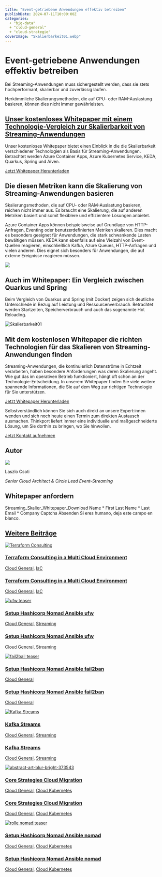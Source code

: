```yaml
---
title: "Event-getriebene Anwendungen effektiv betreiben"
publishDate: 2024-07-11T10:00:00Z
categories: 
  + "big-data"
  + "cloud-general"
  + "cloud-strategie"
coverImage: "Skalierbarkeit01.webp"
---
```


# Event-getriebene Anwendungen effektiv betreiben

Bei Streaming-Anwendungen muss sichergestellt werden, dass sie stets hochperformant, skalierbar und zuverlässig laufen.

Herkömmliche Skalierungsmethoden, die auf CPU- oder RAM-Auslastung basieren, können dies nicht immer gewährleisten.

## [Unser kostenloses Whitepaper mit einem Technologie-Vergleich zur Skalierbarkeit von Streaming-Anwendungen](https://assets.publishing.service.gov.uk/media/652e958b6972600014ccf9f6/Issues_statement__updated.pdf)

Unser kostenloses Whitepaper bietet einen Einblick in die die Skalierbarkeit verschiedener Technologien als Basis für Streaming-Anwendungen. Betrachtet werden Azure Container Apps, Azure Kubernetes Service, KEDA, Quarkus, Spring und Aiven.

[Jetzt Whitepaper Herunterladen](#Jetzt%20Whitepaper%20Herunterladen)

## Die diesen Metriken kann die Skalierung von Streaming-Anwendungen basieren

Skalierungsmethoden, die auf CPU- oder RAM-Auslastung basieren, reichen nicht immer aus. Es braucht eine Skalierung, die auf anderen Metriken basiert und somit flexiblere und effizientere Lösungen anbietet.

Azure Container Apps können beispielsweise auf Grundlage von HTTP-Anfragen, Eventing oder benutzerdefinierten Metriken skalieren. Dies macht es besonders geeignet für Anwendungen, die stark schwankende Lasten bewältigen müssen. KEDA kann ebenfalls auf eine Vielzahl von Event-Quellen reagieren, einschließlich Kafka, Azure Queues, HTTP-Anfragen und vielen anderen. Dies eignet sich besonders für Anwendungen, die auf externe Ereignisse reagieren müssen.

![](images/tpinnov_A_lighthouse_in_dark_blue_and_red_in_a_Big_Data_Lake__3853164e-6644-4458-820e-6e9ffa7dc26b_3.webp)

## Auch im Whitepaper: Ein Vergleich zwischen Quarkus und Spring

Beim Vergleich von Quarkus und Spring (mit Docker) zeigen sich deutliche Unterschiede in Bezug auf Leistung und Ressourcenverbrauch. Betrachtet werden Startzeiten, Speicherverbrauch und auch das sogenannte Hot Reloading.

![Skalierbarkeit01](images/Skalierbarkeit01-1024x1024.webp)

## Mit dem kostenlosen Whitepaper die richten Technologien für das Skalieren von Streaming-Anwendungen finden

Streaming-Anwendungen, die kontinuierlich Datenströme in Echtzeit verarbeiten, haben besondere Anforderungen was deren Skalierung angeht. Wie gut das im operativen Betrieb funktioniert, hängt oft schon an der Technologie-Entscheidung. In unserem Whitepaper finden Sie viele weitere spannende Informationen, die Sie auf dem Weg zur richtigen Technologie für Sie unterstützen.

[Jetzt Whitepaper Herunterladen](#Jetzt%20Whitepaper%20Herunterladen)

Selbstverständlich können Sie sich auch direkt an unsere Expert:innen wenden und sich noch heute einen Termin zum direkten Austausch ausmachen. Thinkport liefert immer eine individuelle und maßgeschneiderte Lösung, um Sie dorthin zu bringen, wo Sie hinwollen.

[Jetzt Kontakt aufnehmen](mailto:phoellthaler@thinkport.digital)

## Autor

![](images/Laszlo-300x300.png)

Laszlo Csoti

_Senior Cloud Architect & Circle Lead Event-Streaming_

[](https://www.linkedin.com/in/laszlo-csoti-0a386310b/)[](mailto:%20lcsoti@thinkport.digital)

## Whitepaper anfordern

Streaming\_Skalier\_Whitepaper\_Download       Name \*  First Last Name \*  Last Email \*  Company  Captcha Absenden  Si eres humano, deja este campo en blanco. 

## [Weitere Beiträge](https://thinkport.digital/blog)

[![Terraform Consulting](images/Streaming-Services-9.webp "Vor einer weiß gestrichenen Ziegelwand sieht man links in türkise das Terraform Logo und rechts den Schriftzug Terraform Consulting.")](https://thinkport.digital/terraform-consulting-in-a-multi-cloud-environment/)

### [Terraform Consulting in a Multi Cloud Environment](https://thinkport.digital/terraform-consulting-in-a-multi-cloud-environment/ "Terraform Consulting in a Multi Cloud Environment")

[Cloud General](https://thinkport.digital/category/cloud-general/), [IaC](https://thinkport.digital/category/iac/)

### [Terraform Consulting in a Multi Cloud Environment](https://thinkport.digital/terraform-consulting-in-a-multi-cloud-environment/ "Terraform Consulting in a Multi Cloud Environment")

[Cloud General](https://thinkport.digital/category/cloud-general/), [IaC](https://thinkport.digital/category/iac/)

[![ufw teaser](images/5-1024x683.webp "ufw teaser")](https://thinkport.digital/setup-hashicorp-nomad-ansible-ufw/)

### [Setup Hashicorp Nomad Ansible ufw](https://thinkport.digital/setup-hashicorp-nomad-ansible-ufw/ "Setup Hashicorp Nomad Ansible ufw")

[Cloud General](https://thinkport.digital/category/cloud-general/), [Streaming](https://thinkport.digital/category/streaming/)

### [Setup Hashicorp Nomad Ansible ufw](https://thinkport.digital/setup-hashicorp-nomad-ansible-ufw/ "Setup Hashicorp Nomad Ansible ufw")

[Cloud General](https://thinkport.digital/category/cloud-general/), [Streaming](https://thinkport.digital/category/streaming/)

[![fail2bail teaser](images/4-1024x683.webp "fail2bail teaser")](https://thinkport.digital/setup-hashicorp-nomad-ansible-fail2ban/)

### [Setup Hashicorp Nomad Ansible fail2ban](https://thinkport.digital/setup-hashicorp-nomad-ansible-fail2ban/ "Setup Hashicorp Nomad Ansible fail2ban")

[Cloud General](https://thinkport.digital/category/cloud-general/)

### [Setup Hashicorp Nomad Ansible fail2ban](https://thinkport.digital/setup-hashicorp-nomad-ansible-fail2ban/ "Setup Hashicorp Nomad Ansible fail2ban")

[Cloud General](https://thinkport.digital/category/cloud-general/)

[![Kafka Streams](images/Streaming-Services-2.png "Bildcollage mit dem Logo von Kafka und dem Schriftzug Kafka Streams")](https://thinkport.digital/kafka-streams/)

### [Kafka Streams](https://thinkport.digital/kafka-streams/ "Kafka Streams")

[Cloud General](https://thinkport.digital/category/cloud-general/), [Streaming](https://thinkport.digital/category/streaming/)

### [Kafka Streams](https://thinkport.digital/kafka-streams/ "Kafka Streams")

[Cloud General](https://thinkport.digital/category/cloud-general/), [Streaming](https://thinkport.digital/category/streaming/)

[![abstract-art-blur-bright-373543](images/abstract-art-blur-bright-373543-1024x683.jpg "abstract-art-blur-bright-373543")](https://thinkport.digital/core-strategies-cloud-migration/)

### [Core Strategies Cloud Migration](https://thinkport.digital/core-strategies-cloud-migration/ "Core Strategies Cloud Migration")

[Cloud General](https://thinkport.digital/category/cloud-general/), [Cloud Kubernetes](https://thinkport.digital/category/cloud-kubernetes/)

### [Core Strategies Cloud Migration](https://thinkport.digital/core-strategies-cloud-migration/ "Core Strategies Cloud Migration")

[Cloud General](https://thinkport.digital/category/cloud-general/), [Cloud Kubernetes](https://thinkport.digital/category/cloud-kubernetes/)

[![rolle nomad teaser](images/6-1024x683.webp "rolle nomad teaser")](https://thinkport.digital/setup-hashicorp-nomad-ansible-nomad/)

### [Setup Hashicorp Nomad Ansible nomad](https://thinkport.digital/setup-hashicorp-nomad-ansible-nomad/ "Setup Hashicorp Nomad Ansible nomad")

[Cloud General](https://thinkport.digital/category/cloud-general/), [Cloud Kubernetes](https://thinkport.digital/category/cloud-kubernetes/)

### [Setup Hashicorp Nomad Ansible nomad](https://thinkport.digital/setup-hashicorp-nomad-ansible-nomad/ "Setup Hashicorp Nomad Ansible nomad")

[Cloud General](https://thinkport.digital/category/cloud-general/), [Cloud Kubernetes](https://thinkport.digital/category/cloud-kubernetes/)
